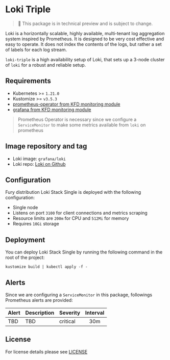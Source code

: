 # Loki Triple

<!-- <KFD-DOCS> -->

> 🚨 This package is in technical preview and is subject to change.

Loki is a horizontally scalable, highly available, multi-tenant log aggregation system inspired by Prometheus.
It is designed to be very cost effective and easy to operate.
It does not index the contents of the logs, but rather a set of labels for each log stream.

`loki-triple` is a high availability setup of Loki, that sets
up a 3-node cluster of `loki` for a robust and reliable setup.


## Requirements

- Kubernetes >= `1.21.0`
- Kustomize >= `v3.5.3`
- [prometheus-operator from KFD monitoring module][prometheus-operator]
- [grafana from KFD monitoring module][grafana]

> Prometheus Operator is necessary since we configure a `ServiceMonitor` to make
> some metrics available from `loki` on prometheus

## Image repository and tag

* Loki image: `grafana/loki`
* Loki repo: [Loki on Github][loki-gh]

## Configuration

Fury distribution Loki Stack Single is deployed with the following configuration:

- Single node
- Listens on port `3100` for client connections and metrics scraping
- Resource limits are `200m` for CPU and `512Mi` for memory
- Requires `10Gi` storage

## Deployment

You can deploy Loki Stack Single by running the following command in the root of
the project:

```shell
kustomize build | kubectl apply -f -
```


## Alerts

Since we are configuring a `ServiceMonitor` in this package, followings Prometheus alerts are provided:

| Alert                             | Description                                                             | Severity | Interval |
|-----------------------------------|-------------------------------------------------------------------------|----------|:--------:|
| TBD              | TBD       | critical | 30m      |

<!-- Links -->

[prometheus-operator]: https://github.com/sighup-io/fury-kubernetes-monitoring/blob/master/katalog/prometheus-operator
[grafana]: https://github.com/sighup-io/fury-kubernetes-monitoring/blob/master/katalog/grafana
[loki-gh]: https://github.com/grafana/loki

<!-- </KFD-DOCS> -->

## License

For license details please see [LICENSE](../../LICENSE)
